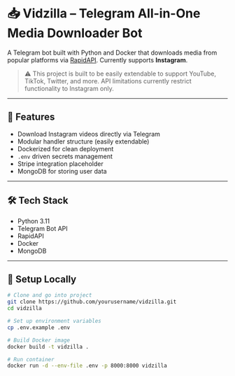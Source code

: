 # 📥 Vidzilla – Telegram All-in-One Media Downloader Bot

A Telegram bot built with Python and Docker that downloads media from popular platforms via [RapidAPI](https://rapidapi.com). Currently supports **Instagram**.

> ⚠️ This project is built to be easily extendable to support YouTube, TikTok, Twitter, and more. API limitations currently restrict functionality to Instagram only.

---

## 🚀 Features
- Download Instagram videos directly via Telegram
- Modular handler structure (easily extendable)
- Dockerized for clean deployment
- `.env` driven secrets management
- Stripe integration placeholder
- MongoDB for storing user data

---

## 🛠 Tech Stack
- Python 3.11
- Telegram Bot API
- RapidAPI
- Docker
- MongoDB

---

## 🔧 Setup Locally
```bash
# Clone and go into project
git clone https://github.com/yourusername/vidzilla.git
cd vidzilla

# Set up environment variables
cp .env.example .env

# Build Docker image
docker build -t vidzilla .

# Run container
docker run -d --env-file .env -p 8000:8000 vidzilla
